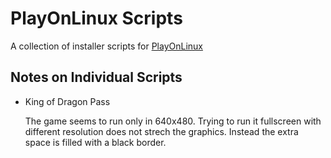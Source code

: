 PlayOnLinux Scripts
===================

A collection of installer scripts for [PlayOnLinux](http://www.playonlinux.com)

Notes on Individual Scripts
---------------------------

* King of Dragon Pass

  The game seems to run only in 640x480. Trying to run it fullscreen with 
  different resolution does not strech the graphics. Instead the extra space
  is filled with a black border.

